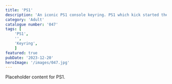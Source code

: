 ```yaml
---
title: 'PS1'
description: 'An iconic PS1 console keyring. PS1 which kick started the Plastation rise to fame'
category: 'Adult'
catalogue number: '047'
tags: [
    'PS1', 
    '',
    'Keyring', 
    ]
featured: true
pubDate: '2023-12-20'
heroImage: '/images/047.jpg'
---
```


Placeholder content for PS1.